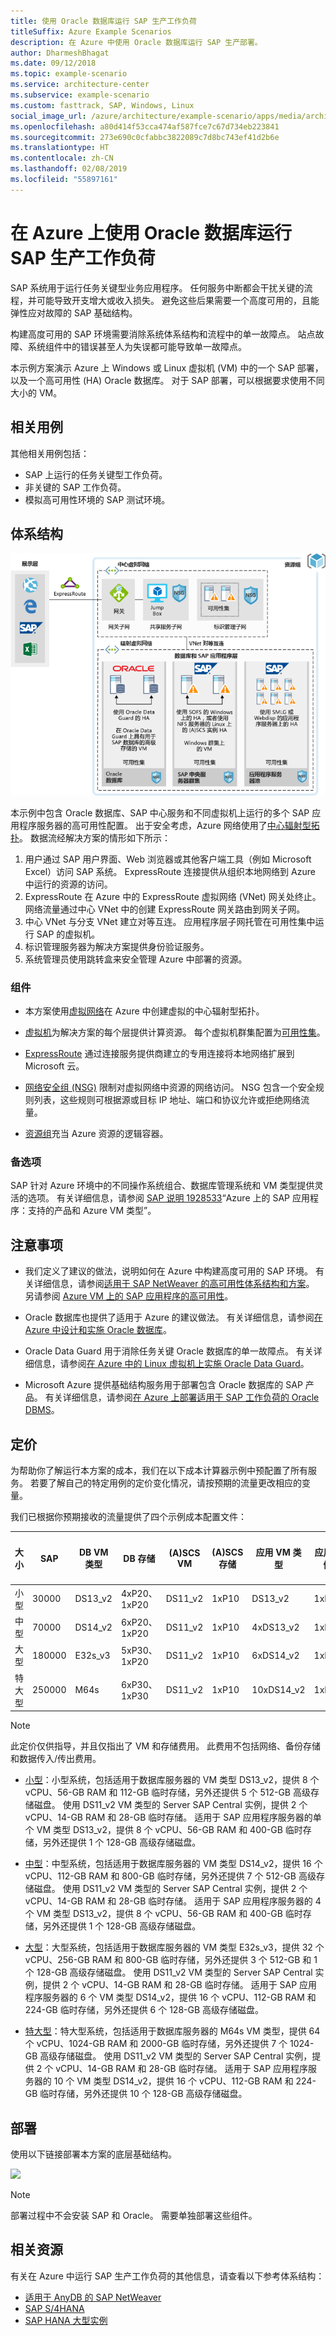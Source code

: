 ```yaml
---
title: 使用 Oracle 数据库运行 SAP 生产工作负荷
titleSuffix: Azure Example Scenarios
description: 在 Azure 中使用 Oracle 数据库运行 SAP 生产部署。
author: DharmeshBhagat
ms.date: 09/12/2018
ms.topic: example-scenario
ms.service: architecture-center
ms.subservice: example-scenario
ms.custom: fasttrack, SAP, Windows, Linux
social_image_url: /azure/architecture/example-scenario/apps/media/architecture-sap-production.png
ms.openlocfilehash: a80d414f53cca474af587fce7c67d734eb223841
ms.sourcegitcommit: 273e690c0cfabbc3822089c7d8bc743ef41d2b6e
ms.translationtype: HT
ms.contentlocale: zh-CN
ms.lasthandoff: 02/08/2019
ms.locfileid: "55897161"
---
```

# <a name="running-sap-production-workloads-using-an-oracle-database-on-azure"></a>在 Azure 上使用 Oracle 数据库运行 SAP 生产工作负荷

SAP 系统用于运行任务关键型业务应用程序。 任何服务中断都会干扰关键的流程，并可能导致开支增大或收入损失。 避免这些后果需要一个高度可用的，且能弹性应对故障的 SAP 基础结构。

构建高度可用的 SAP 环境需要消除系统体系结构和流程中的单一故障点。 站点故障、系统组件中的错误甚至人为失误都可能导致单一故障点。

本示例方案演示 Azure 上 Windows 或 Linux 虚拟机 (VM) 中的一个 SAP 部署，以及一个高可用性 (HA) Oracle 数据库。 对于 SAP 部署，可以根据要求使用不同大小的 VM。

## <a name="relevant-use-cases"></a>相关用例

其他相关用例包括：

- SAP 上运行的任务关键型工作负荷。
- 非关键的 SAP 工作负荷。
- 模拟高可用性环境的 SAP 测试环境。

## <a name="architecture"></a>体系结构

![Azure 中生产 SAP 环境的体系结构概况][architecture]

本示例中包含 Oracle 数据库、SAP 中心服务和不同虚拟机上运行的多个 SAP 应用程序服务器的高可用性配置。 出于安全考虑，Azure 网络使用了[中心辐射型拓扑](/azure/architecture/reference-architectures/hybrid-networking/hub-spoke)。 数据流经解决方案的情形如下所示：

1. 用户通过 SAP 用户界面、Web 浏览器或其他客户端工具（例如 Microsoft Excel）访问 SAP 系统。 ExpressRoute 连接提供从组织本地网络到 Azure 中运行的资源的访问。
2. ExpressRoute 在 Azure 中的 ExpressRoute 虚拟网络 (VNet) 网关处终止。 网络流量通过中心 VNet 中的创建 ExpressRoute 网关路由到网关子网。
3. 中心 VNet 与分支 VNet 建立对等互连。 应用程序层子网托管在可用性集中运行 SAP 的虚拟机。
4. 标识管理服务器为解决方案提供身份验证服务。
5. 系统管理员使用跳转盒来安全管理 Azure 中部署的资源。

### <a name="components"></a>组件

- 本方案使用[虚拟网络](/azure/virtual-network/virtual-networks-overview)在 Azure 中创建虚拟的中心辐射型拓扑。

- [虚拟机](/azure/virtual-machines/windows/overview)为解决方案的每个层提供计算资源。 每个虚拟机群集配置为[可用性集](/azure/virtual-machines/windows/regions-and-availability#availability-sets)。

- [ExpressRoute](/azure/expressroute/expressroute-introduction) 通过连接服务提供商建立的专用连接将本地网络扩展到 Microsoft 云。

- [网络安全组 (NSG)](/azure/virtual-network/security-overview) 限制对虚拟网络中资源的网络访问。 NSG 包含一个安全规则列表，这些规则可根据源或目标 IP 地址、端口和协议允许或拒绝网络流量。

- [资源组](/azure/azure-resource-manager/resource-group-overview#resource-groups)充当 Azure 资源的逻辑容器。

### <a name="alternatives"></a>备选项

SAP 针对 Azure 环境中的不同操作系统组合、数据库管理系统和 VM 类型提供灵活的选项。 有关详细信息，请参阅 [SAP 说明 1928533](https://launchpad.support.sap.com/#/notes/1928533)“Azure 上的 SAP 应用程序：支持的产品和 Azure VM 类型”。

## <a name="considerations"></a>注意事项

- 我们定义了建议的做法，说明如何在 Azure 中构建高度可用的 SAP 环境。 有关详细信息，请参阅[适用于 SAP NetWeaver 的高可用性体系结构和方案](/azure/virtual-machines/workloads/sap/sap-high-availability-architecture-scenarios)。 另请参阅 [Azure VM 上的 SAP 应用程序的高可用性](/azure/virtual-machines/workloads/sap/high-availability-guide)。

- Oracle 数据库也提供了适用于 Azure 的建议做法。 有关详细信息，请参阅[在 Azure 中设计和实施 Oracle 数据库](/azure/virtual-machines/workloads/oracle/oracle-design)。

- Oracle Data Guard 用于消除任务关键 Oracle 数据库的单一故障点。 有关详细信息，请参阅[在 Azure 中的 Linux 虚拟机上实施 Oracle Data Guard](/azure/virtual-machines/workloads/oracle/configure-oracle-dataguard)。

- Microsoft Azure 提供基础结构服务用于部署包含 Oracle 数据库的 SAP 产品。 有关详细信息，请参阅[在 Azure 上部署适用于 SAP 工作负荷的 Oracle DBMS](/azure/virtual-machines/workloads/sap/dbms_guide_oracle)。

## <a name="pricing"></a>定价

为帮助你了解运行本方案的成本，我们在以下成本计算器示例中预配置了所有服务。 若要了解自己的特定用例的定价变化情况，请按预期的流量更改相应的变量。

我们已根据你预期接收的流量提供了四个示例成本配置文件：

|大小|SAP|DB VM 类型|DB 存储|(A)SCS VM|(A)SCS 存储|应用 VM 类型|应用存储|Azure 定价计算器|
|----|----|-------|-------|-----|---|---|--------|---------------|
|小型|30000|DS13_v2|4xP20、1xP20|DS11_v2|1xP10|DS13_v2|1xP10|[小型](https://azure.com/e/45880ba0bfdf47d497851a7cf2650c7c)|
|中型|70000|DS14_v2|6xP20、1xP20|DS11_v2|1xP10|4xDS13_v2|1xP10|[中型](https://azure.com/e/9a523f79591347ca9a48c3aaa1406f8a)|
大型|180000|E32s_v3|5xP30、1xP20|DS11_v2|1xP10|6xDS14_v2|1xP10|[大型](https://azure.com/e/f70fccf571e948c4b37d4fecc07cbf42)|
特大型|250000|M64s|6xP30、1xP30|DS11_v2|1xP10|10xDS14_v2|1xP10|[特大型](https://azure.com/e/58c636922cf94faf9650f583ff35e97b)|

> [!NOTE]
> 此定价仅供指导，并且仅指出了 VM 和存储费用。 此费用不包括网络、备份存储和数据传入/传出费用。

- [小型](https://azure.com/e/45880ba0bfdf47d497851a7cf2650c7c)：小型系统，包括适用于数据库服务器的 VM 类型 DS13_v2，提供 8 个 vCPU、56-GB RAM 和 112-GB 临时存储，另外还提供 5 个 512-GB 高级存储磁盘。 使用 DS11_v2 VM 类型的 Server SAP Central 实例，提供 2 个 vCPU、14-GB RAM 和 28-GB 临时存储。 适用于 SAP 应用程序服务器的单个 VM 类型 DS13_v2，提供 8 个 vCPU、56-GB RAM 和 400-GB 临时存储，另外还提供 1 个 128-GB 高级存储磁盘。

- [中型](https://azure.com/e/9a523f79591347ca9a48c3aaa1406f8a)：中型系统，包括适用于数据库服务器的 VM 类型 DS14_v2，提供 16 个 vCPU、112-GB RAM 和 800-GB 临时存储，另外还提供 7 个 512-GB 高级存储磁盘。 使用 DS11_v2 VM 类型的 Server SAP Central 实例，提供 2 个 vCPU、14-GB RAM 和 28-GB 临时存储。 适用于 SAP 应用程序服务器的 4 个 VM 类型 DS13_v2，提供 8 个 vCPU、56-GB RAM 和 400-GB 临时存储，另外还提供 1 个 128-GB 高级存储磁盘。

- [大型](https://azure.com/e/f70fccf571e948c4b37d4fecc07cbf42)：大型系统，包括适用于数据库服务器的 VM 类型 E32s_v3，提供 32 个 vCPU、256-GB RAM 和 800-GB 临时存储，另外还提供 3 个 512-GB 和 1 个 128-GB 高级存储磁盘。 使用 DS11_v2 VM 类型的 Server SAP Central 实例，提供 2 个 vCPU、14-GB RAM 和 28-GB 临时存储。 适用于 SAP 应用程序服务器的 6 个 VM 类型 DS14_v2，提供 16 个 vCPU、112-GB RAM 和 224-GB 临时存储，另外还提供 6 个 128-GB 高级存储磁盘。

- [特大型](https://azure.com/e/58c636922cf94faf9650f583ff35e97b)：特大型系统，包括适用于数据库服务器的 M64s VM 类型，提供 64 个 vCPU、1024-GB RAM 和 2000-GB 临时存储，另外还提供 7 个 1024-GB 高级存储磁盘。 使用 DS11_v2 VM 类型的 Server SAP Central 实例，提供 2 个 vCPU、14-GB RAM 和 28-GB 临时存储。 适用于 SAP 应用程序服务器的 10 个 VM 类型 DS14_v2，提供 16 个 vCPU、112-GB RAM 和 224-GB 临时存储，另外还提供 10 个 128-GB 高级存储磁盘。

## <a name="deployment"></a>部署

使用以下链接部署本方案的底层基础结构。

<!-- markdownlint-disable MD033 -->

<a
href="https://portal.azure.com/#create/Microsoft.Template/uri/https%3A%2F%2Fraw.githubusercontent.com%2Fmspnp%2Fsolution-architectures%2Fmaster%2Fapps%2Fsap-3tier-distributed-ora%2Fazuredeploy.json" target="_blank">
    <img src="https://azuredeploy.net/deploybutton.png"/>
</a>

<!-- markdownlint-enable MD033 -->

> [!NOTE]
> 部署过程中不会安装 SAP 和 Oracle。 需要单独部署这些组件。

## <a name="related-resources"></a>相关资源

有关在 Azure 中运行 SAP 生产工作负荷的其他信息，请查看以下参考体系结构：

- [适用于 AnyDB 的 SAP NetWeaver](/azure/architecture/reference-architectures/sap/sap-netweaver)
- [SAP S/4HANA](/azure/architecture/reference-architectures/sap/sap-s4hana)
- [SAP HANA 大型实例](/azure/architecture/reference-architectures/sap/hana-large-instances)

<!-- links -->
[architecture]: media/architecture-sap-production.png
